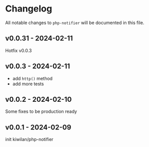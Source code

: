 # Changelog

All notable changes to `php-notifier` will be documented in this file.

## v0.0.31 - 2024-02-11

Hotfix v0.0.3

## v0.0.3 - 2024-02-11

- add `http()` method
- add more tests

## v0.0.2 - 2024-02-10

Some fixes to be production ready

## v0.0.1 - 2024-02-09

init kiwilan/php-notifier
